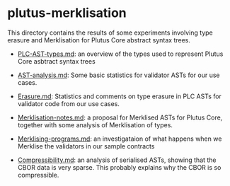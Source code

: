 # plutus-merklisation

This directory contains the results of some experiments involving type erasure
and Merklisation for Plutus Core abstract syntax trees.

  * [PLC-AST-types.md](./PLC-AST-types.md): an overview of the types used to represent Plutus Core asbtract syntax trees
  * [AST-analysis.md](./AST-analysis.md): Some basic statistics for validator ASTs for our use cases.

  * [Erasure.md](./Erasure.md): Statistics and comments on type
    erasure in PLC ASTs for validator code from our use cases.

  * [Merklisation-notes.md](./Merklisation-notes.md): a proposal for Merklised ASTs for Plutus Core, together with
    some analysis of Merklisation of types.

  * [Merklising-programs.md](./Merklising-programs.md): an investigataion of what happens when we Merklise the validators in our sample contracts


  * [Compressibility.md](./Compressibility.md): an analysis of
    serialised ASTs, showing that the CBOR data is very sparse.  This
    probably explains why the CBOR is so compressible.

